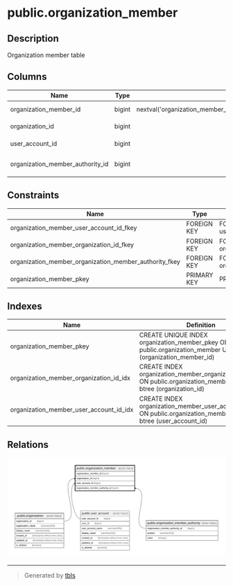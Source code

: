 # public.organization_member

## Description

Organization member table

## Columns

| Name                             | Type   | Default                                                             | Nullable | Children | Parents                                                                         | Comment                          |
| -------------------------------- | ------ | ------------------------------------------------------------------- | -------- | -------- | ------------------------------------------------------------------------------- | -------------------------------- |
| organization_member_id           | bigint | nextval('organization_member_organization_member_id_seq'::regclass) | false    |          |                                                                                 | Organization member ID           |
| organization_id                  | bigint |                                                                     | false    |          | [public.organization](public.organization.md)                                   | Organization ID                  |
| user_account_id                  | bigint |                                                                     | false    |          | [public.user_account](public.user_account.md)                                   | User account ID                  |
| organization_member_authority_id | bigint |                                                                     | false    |          | [public.organization_member_authority](public.organization_member_authority.md) | Organization member authority ID |

## Constraints

| Name                                                   | Type        | Definition                                                                                                                |
| ------------------------------------------------------ | ----------- | ------------------------------------------------------------------------------------------------------------------------- |
| organization_member_user_account_id_fkey               | FOREIGN KEY | FOREIGN KEY (user_account_id) REFERENCES user_account(user_account_id)                                                    |
| organization_member_organization_id_fkey               | FOREIGN KEY | FOREIGN KEY (organization_id) REFERENCES organization(organization_id)                                                    |
| organization_member_organization_member_authority_fkey | FOREIGN KEY | FOREIGN KEY (organization_member_authority_id) REFERENCES organization_member_authority(organization_member_authority_id) |
| organization_member_pkey                               | PRIMARY KEY | PRIMARY KEY (organization_member_id)                                                                                      |

## Indexes

| Name                                    | Definition                                                                                                       |
| --------------------------------------- | ---------------------------------------------------------------------------------------------------------------- |
| organization_member_pkey                | CREATE UNIQUE INDEX organization_member_pkey ON public.organization_member USING btree (organization_member_id)  |
| organization_member_organization_id_idx | CREATE INDEX organization_member_organization_id_idx ON public.organization_member USING btree (organization_id) |
| organization_member_user_account_id_idx | CREATE INDEX organization_member_user_account_id_idx ON public.organization_member USING btree (user_account_id) |

## Relations

![er](public.organization_member.svg)

---

> Generated by [tbls](https://github.com/k1LoW/tbls)
